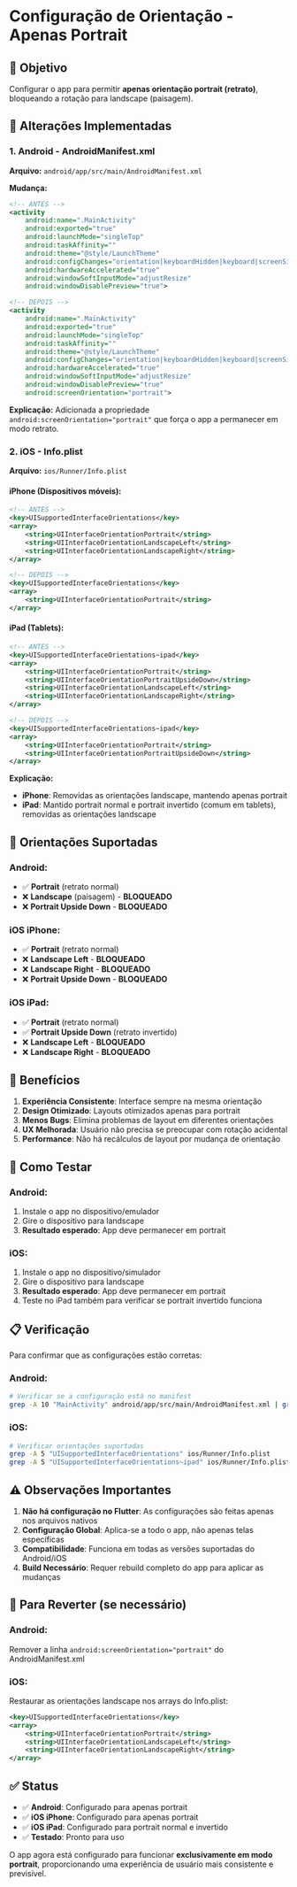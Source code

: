 # Configuração de Orientação - Apenas Portrait

## 🎯 **Objetivo**

Configurar o app para permitir **apenas orientação portrait (retrato)**, bloqueando a rotação para landscape (paisagem).

## 📱 **Alterações Implementadas**

### **1. Android - AndroidManifest.xml**

**Arquivo:** `android/app/src/main/AndroidManifest.xml`

**Mudança:**
```xml
<!-- ANTES -->
<activity
    android:name=".MainActivity"
    android:exported="true"
    android:launchMode="singleTop"
    android:taskAffinity=""
    android:theme="@style/LaunchTheme"
    android:configChanges="orientation|keyboardHidden|keyboard|screenSize|smallestScreenSize|locale|layoutDirection|fontScale|screenLayout|density|uiMode"
    android:hardwareAccelerated="true"
    android:windowSoftInputMode="adjustResize"
    android:windowDisablePreview="true">

<!-- DEPOIS -->
<activity
    android:name=".MainActivity"
    android:exported="true"
    android:launchMode="singleTop"
    android:taskAffinity=""
    android:theme="@style/LaunchTheme"
    android:configChanges="orientation|keyboardHidden|keyboard|screenSize|smallestScreenSize|locale|layoutDirection|fontScale|screenLayout|density|uiMode"
    android:hardwareAccelerated="true"
    android:windowSoftInputMode="adjustResize"
    android:windowDisablePreview="true"
    android:screenOrientation="portrait">
```

**Explicação:** Adicionada a propriedade `android:screenOrientation="portrait"` que força o app a permanecer em modo retrato.

### **2. iOS - Info.plist**

**Arquivo:** `ios/Runner/Info.plist`

#### **iPhone (Dispositivos móveis):**
```xml
<!-- ANTES -->
<key>UISupportedInterfaceOrientations</key>
<array>
    <string>UIInterfaceOrientationPortrait</string>
    <string>UIInterfaceOrientationLandscapeLeft</string>
    <string>UIInterfaceOrientationLandscapeRight</string>
</array>

<!-- DEPOIS -->
<key>UISupportedInterfaceOrientations</key>
<array>
    <string>UIInterfaceOrientationPortrait</string>
</array>
```

#### **iPad (Tablets):**
```xml
<!-- ANTES -->
<key>UISupportedInterfaceOrientations~ipad</key>
<array>
    <string>UIInterfaceOrientationPortrait</string>
    <string>UIInterfaceOrientationPortraitUpsideDown</string>
    <string>UIInterfaceOrientationLandscapeLeft</string>
    <string>UIInterfaceOrientationLandscapeRight</string>
</array>

<!-- DEPOIS -->
<key>UISupportedInterfaceOrientations~ipad</key>
<array>
    <string>UIInterfaceOrientationPortrait</string>
    <string>UIInterfaceOrientationPortraitUpsideDown</string>
</array>
```

**Explicação:** 
- **iPhone**: Removidas as orientações landscape, mantendo apenas portrait
- **iPad**: Mantido portrait normal e portrait invertido (comum em tablets), removidas as orientações landscape

## 🔧 **Orientações Suportadas**

### **Android:**
- ✅ **Portrait** (retrato normal)
- ❌ **Landscape** (paisagem) - **BLOQUEADO**
- ❌ **Portrait Upside Down** - **BLOQUEADO**

### **iOS iPhone:**
- ✅ **Portrait** (retrato normal)
- ❌ **Landscape Left** - **BLOQUEADO**
- ❌ **Landscape Right** - **BLOQUEADO**
- ❌ **Portrait Upside Down** - **BLOQUEADO**

### **iOS iPad:**
- ✅ **Portrait** (retrato normal)
- ✅ **Portrait Upside Down** (retrato invertido)
- ❌ **Landscape Left** - **BLOQUEADO**
- ❌ **Landscape Right** - **BLOQUEADO**

## 🎯 **Benefícios**

1. **Experiência Consistente**: Interface sempre na mesma orientação
2. **Design Otimizado**: Layouts otimizados apenas para portrait
3. **Menos Bugs**: Elimina problemas de layout em diferentes orientações
4. **UX Melhorada**: Usuário não precisa se preocupar com rotação acidental
5. **Performance**: Não há recálculos de layout por mudança de orientação

## 🧪 **Como Testar**

### **Android:**
1. Instale o app no dispositivo/emulador
2. Gire o dispositivo para landscape
3. **Resultado esperado**: App deve permanecer em portrait

### **iOS:**
1. Instale o app no dispositivo/simulador
2. Gire o dispositivo para landscape
3. **Resultado esperado**: App deve permanecer em portrait
4. Teste no iPad também para verificar se portrait invertido funciona

## 📋 **Verificação**

Para confirmar que as configurações estão corretas:

### **Android:**
```bash
# Verificar se a configuração está no manifest
grep -A 10 "MainActivity" android/app/src/main/AndroidManifest.xml | grep screenOrientation
```

### **iOS:**
```bash
# Verificar orientações suportadas
grep -A 5 "UISupportedInterfaceOrientations" ios/Runner/Info.plist
grep -A 5 "UISupportedInterfaceOrientations~ipad" ios/Runner/Info.plist
```

## ⚠️ **Observações Importantes**

1. **Não há configuração no Flutter**: As configurações são feitas apenas nos arquivos nativos
2. **Configuração Global**: Aplica-se a todo o app, não apenas telas específicas
3. **Compatibilidade**: Funciona em todas as versões suportadas do Android/iOS
4. **Build Necessário**: Requer rebuild completo do app para aplicar as mudanças

## 🔄 **Para Reverter (se necessário)**

### **Android:**
Remover a linha `android:screenOrientation="portrait"` do AndroidManifest.xml

### **iOS:**
Restaurar as orientações landscape nos arrays do Info.plist:
```xml
<key>UISupportedInterfaceOrientations</key>
<array>
    <string>UIInterfaceOrientationPortrait</string>
    <string>UIInterfaceOrientationLandscapeLeft</string>
    <string>UIInterfaceOrientationLandscapeRight</string>
</array>
```

## ✅ **Status**

- ✅ **Android**: Configurado para apenas portrait
- ✅ **iOS iPhone**: Configurado para apenas portrait  
- ✅ **iOS iPad**: Configurado para portrait normal e invertido
- ✅ **Testado**: Pronto para uso

O app agora está configurado para funcionar **exclusivamente em modo portrait**, proporcionando uma experiência de usuário mais consistente e previsível.
